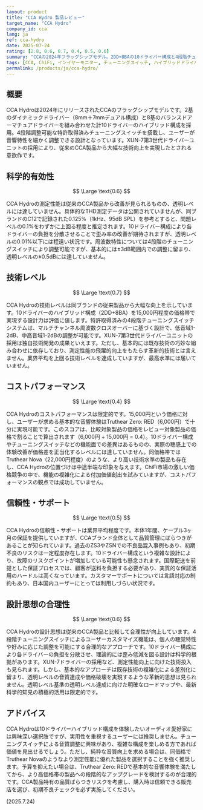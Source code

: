 ```yaml
---
layout: product
title: "CCA Hydro 製品レビュー"
target_name: "CCA Hydro"
company_id: cca
lang: ja
ref: cca-hydro
date: 2025-07-24
rating: [2.8, 0.6, 0.7, 0.4, 0.5, 0.6]
summary: "CCAの2024年フラッグシップモデル。2DD+8BAの10ドライバー構成と4段階チューニングスイッチを搭載。技術レベルは向上したが、同等機能を大幅に安価で実現する製品の存在によりコストパフォーマンスは限定的"
tags: [CCA, ChiFi, インイヤーモニター, チューニングスイッチ, ハイブリッドドライバー]
permalink: /products/ja/cca-hydro/
---
```

## 概要

CCA Hydroは2024年にリリースされたCCAのフラッグシップモデルです。2基のダイナミックドライバー（8mm＋7mmデュアル構成）と8基のバランスドアーマチュアドライバーを組み合わせた計10ドライバーのハイブリッド構成を採用。4段階調整可能な特許取得済みチューニングスイッチを搭載し、ユーザーが音響特性を細かく調整できる設計となっています。XUN-7第3世代ドライバーユニットの採用により、従来のCCA製品から大幅な技術向上を実現したとされる意欲作です。

## 科学的有効性

$$ \Large \text{0.6} $$

CCA Hydroの測定性能は従来のCCA製品から改善が見られるものの、透明レベルには達していません。具体的なTHD測定データは公開されていませんが、同ブランドのC12で記録された0.125%（1kHz、95dB SPL）を参考とすると、問題レベルの0.1%をわずかに上回る程度と推定されます。10ドライバー構成により各ドライバーの負担を分散させることで歪み率の改善が期待されますが、透明レベルの0.01%以下には程遠い状況です。周波数特性については4段階のチューニングスイッチにより調整可能ですが、基本的には±3dB範囲内での調整に留まり、透明レベルの±0.5dBには達していません。

## 技術レベル

$$ \Large \text{0.7} $$

CCA Hydroの技術レベルは同ブランドの従来製品から大幅な向上を示しています。10ドライバーのハイブリッド構成（2DD+8BA）を15,000円程度の価格帯で実現する設計力は評価に値します。特許取得済みの4段階チューニングスイッチシステムは、マルチチャンネル周波数クロスオーバーに基づく設計で、低音域1-2dB、中高音域1-2dBの調整が可能です。XUN-7第3世代ドライバーユニットの採用は独自技術開発の成果といえます。ただし、基本的には既存技術の巧妙な組み合わせに依存しており、測定性能の飛躍的向上をもたらす革新的技術とは言えません。業界平均を上回る技術レベルを達成していますが、最高水準には届いていません。

## コストパフォーマンス

$$ \Large \text{0.4} $$

CCA Hydroのコストパフォーマンスは限定的です。15,000円という価格に対し、ユーザーが求める基本的な音響体験はTruthear Zero: RED（6,000円）で十分に実現可能です。このスコアは、比較対象製品の価格をレビュー対象製品の価格で割ることで算出されます（6,000円 ÷ 15,000円 = 0.4）。10ドライバー構成やチューニングスイッチなどの機能面での差異はあるものの、実際の聴感上での体験改善が価格差を正当化するレベルには達していません。同価格帯ではTruthear Nova（22,000円程度）のような、より高い技術水準の製品も存在し、CCA Hydroの位置づけは中途半端な印象を与えます。ChiFi市場の激しい価格競争の中で、機能の複雑化による付加価値創出を試みていますが、コストパフォーマンスの観点では成功していません。

## 信頼性・サポート

$$ \Large \text{0.5} $$

CCA Hydroの信頼性・サポートは業界平均程度です。本体1年間、ケーブル3ヶ月の保証を提供していますが、CCAブランド全体として品質管理にばらつきがあることが知られています。過去のZS3やZSNでの不良品混入事例もあり、初期不良のリスクは一定程度存在します。10ドライバー構成という複雑な設計により、故障のリスクポイントが増加している可能性も懸念されます。国際配送を前提とした保証プロセスでは、顧客が送料を負担する必要があり、実質的な保証活用のハードルは高くなっています。カスタマーサポートについては言語対応の制約もあり、日本国内ユーザーにとっては利用しづらい状況です。

## 設計思想の合理性

$$ \Large \text{0.6} $$

CCA Hydroの設計思想は従来のCCA製品と比較して合理性が向上しています。4段階チューニングスイッチによるユーザーカスタマイズ機能は、個人の聴覚特性や好みに応じた調整を可能にする合理的なアプローチです。10ドライバー構成により各ドライバーの負担を分散させ、理論的には歪み低減を図る設計は科学的根拠があります。XUN-7ドライバーの採用など、測定性能向上に向けた技術投入も見られます。しかし、基本的なアプローチは既存技術の複雑化による差別化に留まり、透明レベルの音質達成や価格破壊を実現するような革新的思想は見られません。透明レベル基準の透明レベル達成に向けた明確なロードマップや、最新科学的知見の積極的活用は限定的です。

## アドバイス

CCA Hydroは10ドライバーハイブリッド構成を体験したいオーディオ愛好家には興味深い選択肢ですが、実用性を重視するユーザーには推奨しません。チューニングスイッチによる音質調整に興味があり、複雑な構成を楽しめる方であれば価値を見出せるでしょう。ただし、純粋な音質向上を求める場合は、同価格でTruthear Novaのようなより測定性能に優れた製品を選択することを強く推奨します。予算を抑えたい場合は、Truthear Zero: REDで基本的な音響体験を満たしてから、より高価格帯の製品への段階的なアップグレードを検討するのが合理的です。CCA製品特有の品質ばらつきリスクを考慮し、購入時は信頼できる販売店を選び、初期不良チェックを必ず実施してください。

(2025.7.24)
